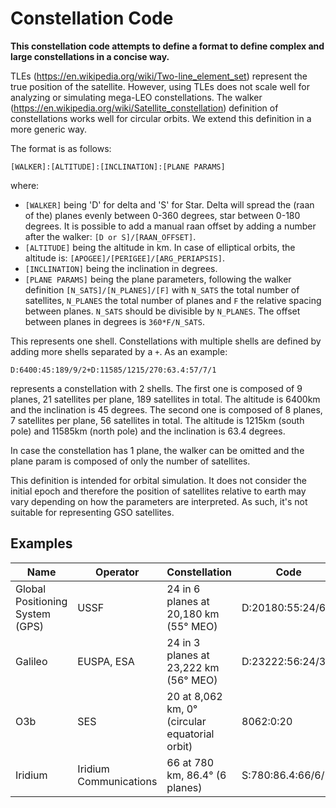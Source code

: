 # Constellation Code

**This constellation code attempts to define a format to define complex and large constellations in a concise way.**

TLEs (https://en.wikipedia.org/wiki/Two-line_element_set) represent the true position of the satellite.
However, using TLEs does not scale well for analyzing or simulating mega-LEO constellations.
The walker (https://en.wikipedia.org/wiki/Satellite_constellation) definition of constellations works well for circular orbits.
We extend this definition in a more generic way.

The format is as follows:
```
[WALKER]:[ALTITUDE]:[INCLINATION]:[PLANE PARAMS]
```
where:
- `[WALKER]` being 'D' for delta and 'S' for Star. Delta will spread the (raan of the) planes evenly between 0-360 degrees, star between 0-180 degrees. It is possible to add a manual raan offset by adding a number after the walker: `[D or S]/[RAAN_OFFSET]`.
- `[ALTITUDE]` being the altitude in km. In case of elliptical orbits, the altitude is: `[APOGEE]/[PERIGEE]/[ARG_PERIAPSIS]`.
- `[INCLINATION]` being the inclination in degrees.
- `[PLANE PARAMS]` being the plane parameters, following the walker definition `[N_SATS]/[N_PLANES]/[F]` with `N_SATS` the total number of satellites, `N_PLANES` the total number of planes and `F` the relative spacing between planes. `N_SATS` should be divisible by `N_PLANES`. The offset between planes in degrees is `360*F/N_SATS`. 


This represents one shell. Constellations with multiple shells are defined by adding more shells separated by a `+`. As an example:
```
D:6400:45:189/9/2+D:11585/1215/270:63.4:57/7/1
```
represents a constellation with 2 shells. The first one is composed of 9 planes, 21 satellites per plane, 189 satellites in total. The altitude is 6400km and the inclination is 45 degrees.
The second one is composed of 8 planes, 7 satellites per plane, 56 satellites in total. The altitude is 1215km (south pole) and 11585km (north pole) and the inclination is 63.4 degrees.

In case the constellation has 1 plane, the walker can be omitted and the plane param is composed of only the number of satellites.

This definition is intended for orbital simulation.
It does not consider the initial epoch and therefore the position of satellites relative to earth may vary depending on how the parameters are interpreted.
As such, it's not suitable for representing GSO satellites.

## Examples

| Name                            | Operator   | Constellation                                  | Code              |
|---------------------------------|------------|------------------------------------------------|-------------------|
| Global Positioning System (GPS) | USSF       | 24 in 6 planes at 20,180 km (55° MEO)          | D:20180:55:24/6/1 |
| Galileo                         | EUSPA, ESA | 24 in 3 planes at 23,222 km (56° MEO)          | D:23222:56:24/3/1 |
| O3b                             | SES        | 20 at 8,062 km, 0° (circular equatorial orbit) | 8062:0:20         |
| Iridium | Iridium Communications| 66 at 780 km, 86.4° (6 planes)                 | S:780:86.4:66/6/1 |

